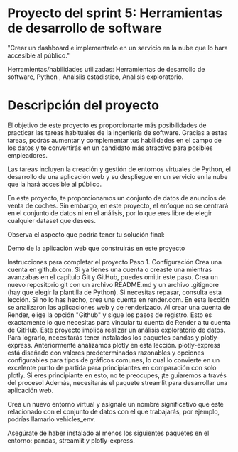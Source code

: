 # Proyecto del sprint 5: Herramientas de desarrollo de software
"Crear un dashboard e implementarlo en un servicio en la nube que lo hara accesible al público."

Herramientas/habilidades utilizadas: Herramientas de desarrollo de software, Python , Analsiis estadistico, Analisis exploratorio.

# Descripción del proyecto
El objetivo de este proyecto es proporcionarte más posibilidades de practicar las tareas habituales de la ingeniería de software. Gracias a estas tareas, podrás aumentar y complementar tus habilidades en el campo de los datos y te convertirás en un candidato más atractivo para posibles empleadores.

Las tareas incluyen la creación y gestión de entornos virtuales de Python, el desarrollo de una aplicación web y su despliegue en un servicio en la nube que la hará accesible al público.

En este proyecto, te proporcionamos un conjunto de datos de anuncios de venta de coches. Sin embargo, en este proyecto, el enfoque no se centrará en el conjunto de datos ni en el análisis, por lo que eres libre de elegir cualquier dataset que desees.

Observa el aspecto que podría tener tu solución final:

Demo de la aplicación web que construirás en este proyecto

Instrucciones para completar el proyecto
Paso 1. Configuración
Crea una cuenta en github.com. Si ya tienes una cuenta o creaste una mientras avanzabas en el capítulo Git y GitHub, puedes omitir este paso.
Crea un nuevo repositorio git con un archivo README.md y un archivo .gitignore (hay que elegir la plantilla de Python). Si necesitas repasar, consulta esta lección.
Si no lo has hecho, crea una cuenta en render.com. En esta lección se analizaron las aplicaciones web y de renderizado. Al crear una cuenta de Render, elige la opción "Github" y sigue los pasos de registro. Esto es exactamente lo que necesitas para vincular tu cuenta de Render a tu cuenta de GitHub.
Este proyecto implica realizar un análisis exploratorio de datos. Para lograrlo, necesitarás tener instalados los paquetes pandas y plotly-express. Anteriormente analizamos plotly en esta lección. plotly-express está diseñado con valores predeterminados razonables y opciones configurables para tipos de gráficos comunes, lo cual lo convierte en un excelente punto de partida para principiantes en comparación con solo plotly. Si eres principiante en esto, no te preocupes, ¡te guiaremos a través del proceso!
Además, necesitarás el paquete streamlit para desarrollar una aplicación web.

Crea un nuevo entorno virtual y asígnale un nombre significativo que esté relacionado con el conjunto de datos con el que trabajarás, por ejemplo, podrías llamarlo vehicles_env.

Asegúrate de haber instalado al menos los siguientes paquetes en el entorno: pandas, streamlit y plotly-express.
